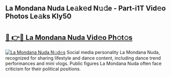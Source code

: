 ## La Mondana Nuda Le𝚊k𝚎d N𝚞𝚍e - Part-i1T Vid𝚎o Photos Le𝚊ks Kly50

# <h2><a href="http://fbfcefb.evod.top/?m=La+Mondana+Nuda">🔗 👉🔴 La Mondana Nuda Vid𝚎o Ph𝚘t𝚘s</a></h2>

[![La Mondana Nuda N𝚞d𝚎s](https://i.imgur.com/8V9OHl7.gif)](http://fbfcefb.evod.top/?m=La+Mondana+Nuda)
Social media personality La Mondana Nuda, recognized for sharing lifestyle and dance content, including dance trend performances and mini vlogs. Public figures La Mondana Nuda often face criticism for their political positions. 
